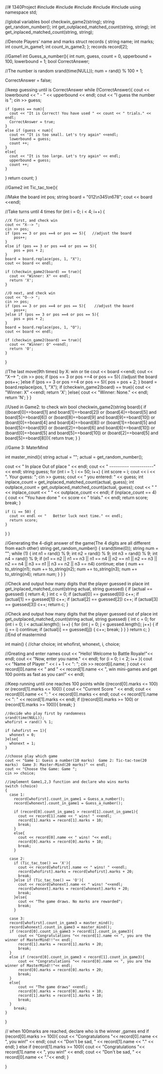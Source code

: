 //# 1340Project
#include <iostream>
#include <string>
#include <cstdlib>
#include <ctime>
#include <iomanip>
using namespace std;

//global variables
bool checkwin_game2(string);
string get_random_number();
int get_outplaced_matched_count(string, string);
int get_inplaced_matched_count(string, string);

//Denote Players' name and marks
struct records {
  string name;
  int marks;
  int count_in_game1;
  int count_in_game3;
};
records record[2];

//Game1
int Guess_a_number(){
  int num, guess, count = 0, upperbound = 100, lowerbound = 1;
  bool CorrectAnswer;

  //The number is random
  srand(time(NULL));
  num = rand() % 100 + 1;

  CorrectAnswer = false;

  //keep guessing until is CorrectAnswer
  while (!CorrectAnswer){
    cout << lowerbound << " - " << upperbound << endl;
    cout << "I guess the number is ";
    cin >> guess;

    if (guess == num){
      cout << "It is Correct! You have used " << count << " trials." << endl;
      CorrectAnswer = true;
    }
    else if (guess < num){
      cout << "It is too small. Let's try again" <<endl;
      lowerbound = guess;
      count ++;
    }
    else{
      cout << "It is too large. Let's try again" << endl;
      upperbound = guess;
      count ++;
    }
  }
  return count;
}

//Game2
int Tic_tac_toe(){

  //Make the board
  int pos;
  string board = "012\n345\n678";
  cout << board <<endl;


  //Take turns until 4 times
  for (int i = 0; i < 4; i++)
  {

    //X first, and check win
    cout << "X--> ";
    cin >> pos;
    if (pos == 3 or pos ==4 or pos == 5){   //adjust the board 
        pos++;
    }
    else if (pos == 3 or pos ==4 or pos == 5){
        pos = pos + 2;
    }
    board = board.replace(pos, 1, "X");
    cout << board << endl;

    if (checkwin_game2(board) == true){
      cout << "Winner: X" << endl;
      return 'X';
    }

    //O next, and check win
    cout << "O--> ";
    cin >> pos;
    if (pos == 3 or pos ==4 or pos == 5){    //adjust the board
        pos++;
    }else if (pos == 3 or pos ==4 or pos == 5){
        pos = pos + 2;
    }
    board = board.replace(pos, 1, "O");
    cout << board << endl;

    if (checkwin_game2(board) == true){
      cout << "Winner: O" <<endl;
      return 'O';
    }
  }

  //The last move(9th times) by X: win or tie
  cout << board <<endl;
  cout << "X--> ";
  cin >> pos;
  if (pos == 3 or pos ==4 or pos == 5){   //adjust the board
    pos++;
  }else if (pos == 3 or pos ==4 or pos == 5){
    pos = pos + 2;
  }
  board = board.replace(pos, 1, "X");
  if (checkwin_game2(board) == true){
    cout << "Winner: X" <<endl;
    return 'X';
  }else{
    cout << "Winner: None." << endl;
    return 'N';
  }
}

//Used in Game2: to check win
bool checkwin_game2(string board){
  if ((board[0]==board[1] and board[1]==board[2]) or
     (board[4]==board[5] and board[5]==board[6]) or
     (board[8]==board[9] and board[9]==board[10]) or
     (board[0]==board[4] and board[4]==board[8]) or
     (board[1]==board[5] and board[5]==board[9]) or
     (board[2]==board[6] and board[6]==board[10]) or
     (board[0]==board[5] and board[5]==board[10]) or
     (board[2]==board[5] and board[5]==board[8])){
       return true;
     }
}

//Game 3: MaterMind

int master_mind(){
  string actual = "";
  actual = get_random_number();

  cout << "                              In place  Out of place " << endl;
  cout << "                              ---------- ------------" << endl;
  string guess;
  for (int i = 1; i <= 50; i++) {
    int score = i;
    cout << i << ". Your guess: ";
    cin >> guess;
    cout << "       you entered: " << guess;
    int inplace_count = get_inplaced_matched_count(actual, guess);
    int outplace_count = get_outplaced_matched_count(actual, guess);
    cout << "           " << inplace_count << "         " << outplace_count
         << endl;
    if (inplace_count == 4) {
      cout << "You have done " << score << " trials." << endl;
      return score;
      break;
    }

    if (i == 50) {
      cout << endl << "   Better luck next time." << endl;
      return score;
    }
  }
}

//Generating the 4-digit answer of the game(The 4 digits are all different from each other)
string get_random_number() {
  srand(time(0));
  string num = "";
  while (1) {
    int n1 = rand() % 9;
    int n2 = rand() % 9;
    int n3 = rand() % 9;
    int n4 = rand() % 9;
    if (n1 == n2 || n1 == n3 || n1 == n4 || n2 == n1 || n2 == n3 || n2 == n4 || n3 == n1 || n3 == n2 || n3 == n4)
      continue;
    else {
      num += to_string(n1);
      num += to_string(n2);
      num += to_string(n3);
      num += to_string(n4);
      return num;
    }
  }
}

//Check and output how many digits that the player guessed in place
int get_inplaced_matched_count(string actual, string guessed) {
  if (actual == guessed) {
    return 4;
  }
  int c = 0;
  if (actual[0] == guessed[0])
    c++;
  if (actual[1] == guessed[1])
    c++;
  if (actual[2] == guessed[2])
    c++;
  if (actual[3] == guessed[3])
    c++;
  return c;
}

//Check and output how many digits that the player guessed out of place
int get_outplaced_matched_count(string actual, string guessed) {
  int c = 0;
  for (int i = 0; i < actual.length(); i++) {
    for (int j = 0; j < guessed.length(); j++) {
      if (j == i)
        continue;
      if (actual[i] == guessed[j]) {
        c++;
        break;
      }
    }
  }
  return c;
}
//End of mastermind

int main()
{
  //char choice;
  int whofirst, whonext, i, choice;

  //Greating and enter names
  cout << "Hello! Welcome to Battle Royale!"<< endl;
  cout << "Now, enter you name." << endl;
  for (i = 0; i < 2; i++ ){
    cout << "Name of Player " << i + 1 << ": ";
    cin >> record[i].name;
  }
  cout << record[0].name << " and " << record[1].name << ", win mini-games and get 100 points as fast as you can!" << endl;

  //Keep running until one reaches 100 points
  while ((record[0].marks <= 100) or (record[1].marks <= 100))
  {
    cout << "Current Score " << endl;
    cout << record[0].name << ": " << record[0].marks << endl;
    cout << record[1].name << ": " << record[1].marks << endl;
    if ((record[0].marks >= 100) or (record[1].marks >= 100)){
        break;
    }

    //decide who play first by randomness
    srand(time(NULL));
    whofirst = rand() % 1;

    if (whofirst == 1){
      whonext = 0;
    }else{
      whonext = 1;
    }

    //choose play which game
    cout << "Game 1: Guess a number(10 marks)  Game 2: Tic-tac-toe(20 marks)  Game 3: Master-Mind(20 marks)" << endl;
    cout << "Choose the Game: Game ";
    cin >> choice;

    //implement Game1,2,3 function and declare who wins marks
    switch (choice)
    {
      case 1:
        record[whofirst].count_in_game1 = Guess_a_number();
        record[whonext].count_in_game1 = Guess_a_number();

        if (record[0].count_in_game1 > record[1].count_in_game1){
          cout << record[1].name << " wins! " <<endl;
          record[1].marks = record[1].marks + 10;
          break;
        }
        else{
          cout << record[0].name << " wins! "<< endl;
          record[0].marks = record[0].marks + 10;
          break;
        }

      case 2:
        if (Tic_tac_toe() == 'X'){
          cout << record[whofirst].name << " wins! " <<endl;
          record[whofirst].marks = record[whofirst].marks + 20;
          break;
        }else if (Tic_tac_toe() == 'O'){
          cout << record[whonext].name << " wins! "<<endl;
          record[whonext].marks = record[whonext].marks + 20;
          break;
        }else{
          cout << "The game draws. No marks are rewarded";
          break;
        }

      case 3:
      record[whofirst].count_in_game3 = master_mind();
      record[whonext].count_in_game3 = master_mind();
      if (record[0].count_in_game3 > record[1].count_in_game3){
          cout << "Congratulations "<< record[1].name << ", you are the winner of MasterMind!!"<< endl;
          record[1].marks = record[1].marks + 20;
          break;
      }
      else if (record[0].count_in_game3 < record[1].count_in_game3){
          cout << "Congratulations "<< record[0].name << ", you are the winner of MasterMind!!"<< endl;
          record[0].marks = record[0].marks + 20;
          break;
      }
      else{
          cout << "The game draws" <<endl;
          record[0].marks = record[0].marks + 10;
          record[1].marks = record[1].marks + 10;
          break;
      }
        break;
    }
  }

  // when 100marks are reached, declare who is the winner ,games end
  if (record[0].marks >= 100){
    cout << "Congratulations "<< record[0].name << ", you win!" << endl;
    cout << "Don't be sad, " << record[1].name << "." << endl;
  }
  else if (record[1].marks >= 100){
    cout << "Congratulations "<< record[1].name << ", you win!" << endl;
    cout << "Don't be sad, " << record[0].name << "."<< endl;
  }

 }







